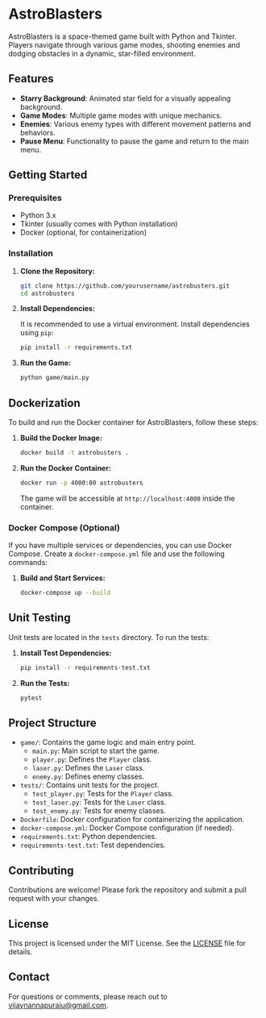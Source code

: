 # AstroBlasters

AstroBlasters is a space-themed game built with Python and Tkinter. Players navigate through various game modes, shooting enemies and dodging obstacles in a dynamic, star-filled environment.

## Features

- **Starry Background**: Animated star field for a visually appealing background.
- **Game Modes**: Multiple game modes with unique mechanics.
- **Enemies**: Various enemy types with different movement patterns and behaviors.
- **Pause Menu**: Functionality to pause the game and return to the main menu.

## Getting Started

### Prerequisites

- Python 3.x
- Tkinter (usually comes with Python installation)
- Docker (optional, for containerization)

### Installation

1. **Clone the Repository:**

   ```bash
   git clone https://github.com/yourusername/astrobusters.git
   cd astrobusters
   ```

2. **Install Dependencies:**

   It is recommended to use a virtual environment. Install dependencies using `pip`:

   ```bash
   pip install -r requirements.txt
   ```

3. **Run the Game:**

   ```bash
   python game/main.py
   ```

## Dockerization

To build and run the Docker container for AstroBlasters, follow these steps:

1. **Build the Docker Image:**

   ```bash
   docker build -t astrobusters .
   ```

2. **Run the Docker Container:**

   ```bash
   docker run -p 4000:80 astrobusters
   ```

   The game will be accessible at `http://localhost:4000` inside the container.

### Docker Compose (Optional)

If you have multiple services or dependencies, you can use Docker Compose. Create a `docker-compose.yml` file and use the following commands:

1. **Build and Start Services:**

   ```bash
   docker-compose up --build
   ```

## Unit Testing

Unit tests are located in the `tests` directory. To run the tests:

1. **Install Test Dependencies:**

   ```bash
   pip install -r requirements-test.txt
   ```

2. **Run the Tests:**

   ```bash
   pytest
   ```

## Project Structure

- `game/`: Contains the game logic and main entry point.
  - `main.py`: Main script to start the game.
  - `player.py`: Defines the `Player` class.
  - `laser.py`: Defines the `Laser` class.
  - `enemy.py`: Defines enemy classes.
- `tests/`: Contains unit tests for the project.
  - `test_player.py`: Tests for the `Player` class.
  - `test_laser.py`: Tests for the `Laser` class.
  - `test_enemy.py`: Tests for enemy classes.
- `Dockerfile`: Docker configuration for containerizing the application.
- `docker-compose.yml`: Docker Compose configuration (if needed).
- `requirements.txt`: Python dependencies.
- `requirements-test.txt`: Test dependencies.

## Contributing

Contributions are welcome! Please fork the repository and submit a pull request with your changes.

## License

This project is licensed under the MIT License. See the [LICENSE](LICENSE) file for details.

## Contact

For questions or comments, please reach out to [vijaynannapuraju@gmail.com](mailto:vijaynannapuraju@gmail.com).